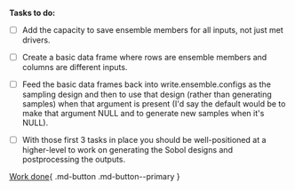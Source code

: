 __Tasks to do:__ 

- [ ] Add the capacity to save ensemble members for all inputs, not just met drivers.

- [ ] Create a basic data frame where rows are ensemble members and columns are different inputs.

- [ ] Feed the basic data frames back into write.ensemble.configs as the sampling design and then to use that design (rather than generating samples) when that argument is present (I'd say the default would be to make that argument NULL and to generate new samples when it's NULL).

- [ ] With those first 3 tasks in place you should be well-positioned at a higher-level to work on generating the Sobol designs and postprocessing the outputs.

[Work done](https://github.com/ecamo19/gsoc_project_2022_vm/issues){ .md-button .md-button--primary }